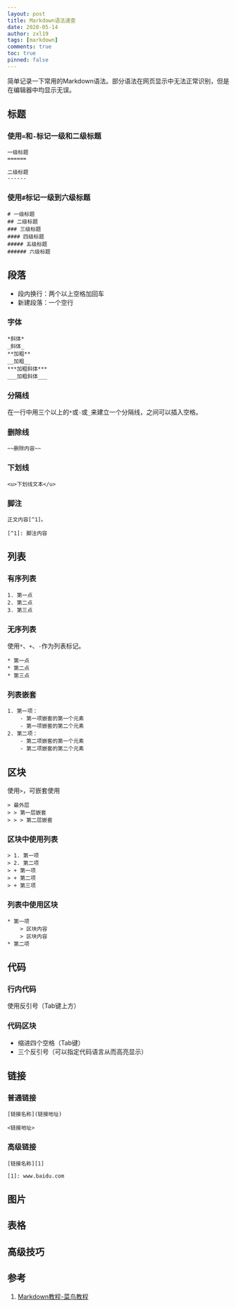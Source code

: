 ```yaml
---
layout: post
title: Markdown语法速查
date: 2020-05-14
author: zxl19
tags: [markdown]
comments: true
toc: true
pinned: false
---
```


简单记录一下常用的Markdown语法。部分语法在网页显示中无法正常识别，但是在编辑器中均显示无误。

<!-- more -->

## 标题

### 使用`=`和`-`标记一级和二级标题

```
一级标题
======

二级标题
------
```

### 使用`#`标记一级到六级标题

```
# 一级标题
## 二级标题
### 三级标题
#### 四级标题
##### 五级标题
###### 六级标题
```

## 段落

- 段内换行：两个以上空格加回车
- 新建段落：一个空行

### 字体

```
*斜体*
_斜体_
**加粗**
__加粗__
***加粗斜体***
___加粗斜体___
```

### 分隔线

在一行中用三个以上的`*`或`-`或`_`来建立一个分隔线，之间可以插入空格。
### 删除线

```
~~删除内容~~
```

### 下划线

```
<u>下划线文本</u>
```

### 脚注

```
正文内容[^1]。

[^1]: 脚注内容
```

## 列表

### 有序列表

```
1. 第一点
2. 第二点
3. 第三点
```

### 无序列表

使用`*`、`+`、`-`作为列表标记。

```
* 第一点
* 第二点
* 第三点
```

### 列表嵌套

```
1. 第一项：
    - 第一项嵌套的第一个元素
    - 第一项嵌套的第二个元素
2. 第二项：
    - 第二项嵌套的第一个元素
    - 第二项嵌套的第二个元素
```

## 区块

使用`>`，可嵌套使用

```
> 最外层
> > 第一层嵌套
> > > 第二层嵌套
```

### 区块中使用列表

```
> 1. 第一项
> 2. 第二项
> + 第一项
> + 第二项
> + 第三项
```

### 列表中使用区块

```
* 第一项
    > 区块内容
    > 区块内容
* 第二项
```

## 代码

### 行内代码

使用反引号（Tab键上方）

### 代码区块

- 缩进四个空格（Tab键）
- 三个反引号（可以指定代码语言从而高亮显示）

## 链接

### 普通链接

```
[链接名称](链接地址)

<链接地址>
```

### 高级链接

```
[链接名称][1]

[1]: www.baidu.com
```

## 图片

## 表格

## 高级技巧

## 参考
1. [Markdown教程-菜鸟教程](https://www.runoob.com/markdown/md-tutorial.html)